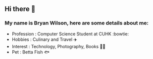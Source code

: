 ## Hi there 👋


### My name is Bryan Wilson, here are some details about me:

* Profession : Computer Science Student at CUHK :bowtie:
* Hobbies : Culinary and Travel ✈️
* Interest : Technology, Photography, Books 👨‍💻
* Pet : Betta Fish 🐟

